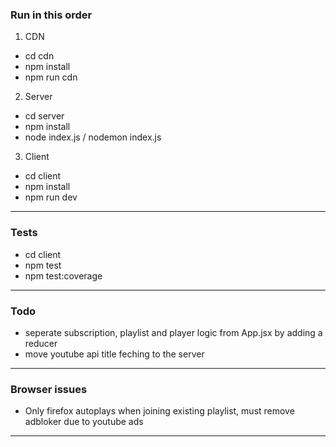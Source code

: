 ### Run in this order

1. CDN
- cd cdn
- npm install
- npm run cdn

2. Server
- cd server
- npm install
- node index.js / nodemon index.js 

3. Client
- cd client
- npm install
- npm run dev
---
### Tests
- cd client
- npm test
- npm test:coverage

---  
### Todo
- seperate subscription, playlist and player logic from App.jsx by adding a reducer
- move youtube api title feching to the server
---
### Browser issues  

- Only firefox autoplays when joining existing playlist, must remove adbloker due to youtube ads
---



